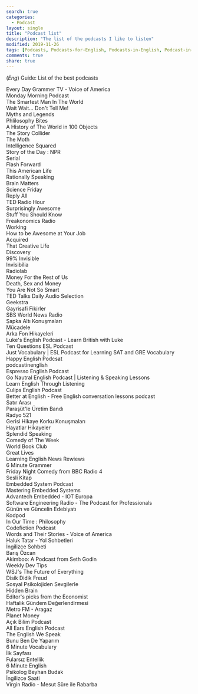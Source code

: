 ```yaml
---
search: true
categories: 
  - Podcast
layout: single
title: "Podcast list"
description: "The list of the podcasts I like to listen"
modified: 2019-11-26
tags: [Podcasts, Podcasts-for-English, Podcasts-in-English, Podcast-in-Turkish]
comments: true
share: true
---
```

(*Eng*) Guide: List of the best podcasts

Every Day Grammer TV - Voice of America   
Monday Morning Podcast   
The Smartest Man In The World  
Wait Wait... Don't Tell Me!  
Myths and Legends  
Phlilosophy Bites  
A History of The World in 100 Objects  
The Story Collider  
The Moth  
Intelligence Squared  
Story of the Day : NPR  
Serial  
Flash Forward  
This American Life  
Rationally Speaking  
Brain Matters  
Science Friday  
Reply All  
TED Radio Hour  
Surprisingly Awesome  
Stuff You Should Know  
Freakonomics Radio  
Working  
How to be Awesome at Your Job  
Acquired  
That Creative Life  
Discovery  
99% Invisible  
Invisibilia  
Radiolab  
Money For the Rest of Us  
Death, Sex and Money  
You Are Not So Smart  
TED Talks Daily Audio Selection  
Geekstra  
Gayrisafi Fikirler  
SBS World News Radio  
Şapka Altı Konuşmaları  
Mücadele  
Arka Fon Hikayeleri  
Luke's English Podcast - Learn British with Luke  
Ten Questions ESL Podcast  
Just Vocabulary | ESL Podcast for Learning SAT and GRE Vocabulary  
Happy English Podcsat  
podcastinenglish  
Espresso English Podcast  
Go Nautral English Podcast | Listening & Speaking Lessons  
Learn English Through Listening   
Culips English Podcast  
Better at English - Free English conversation lessons podcast  
Satır Arası  
Paraşüt'le Üretim Bandı  
Radyo 521  
Gerisi Hikaye Korku Konuşmaları  
Hayatlar Hikayeler  
Splendid Speaking  
Comedy of The Week  
World Book Club  
Great Lives  
Learning English News Rewiews  
6 Minute Grammer  
Friday Night Comedy from BBC Radio 4  
Sesli Kitap  
Embedded System Podcast  
Mastering Embedded Systems  
Advantech Embedded - IOT Europa  
Software Engineering Radio - The Podcast for Professionals  
Günün ve Güncelin Edebiyatı  
Kodpod  
In Our Time : Philosophy  
Codefiction Podcast  
Words and Their Stories - Voice of America  
Haluk Tatar - Yol Sohbetleri  
İngilizce Sohbeti  
Barış Özcan  
Akimboo: A Podcast from Seth Godin  
Weekly Dev Tips  
WSJ's The Future of Everything  
Disik Didik Freud  
Sosyal Psikolojiden Sevgilerle  
Hidden Brain  
Editor's picks from the Economist  
Haftalık Gündem Değerlendirmesi  
Metro FM - Aragaz  
Planet Money  
Açık Bilim Podcast  
All Ears English Podcast  
The English We Speak  
Bunu Ben De Yaparım  
6 Minute Vocabulary  
İlk Sayfası  
Fularsız Entellik  
6 Minute English  
Psikolog Beyhan Budak  
İngilizce Saati  
Virgin Radio - Mesut Süre ile Rabarba  
